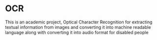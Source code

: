 # OCR
This is an academic project, Optical Character Recognition for extracting textual information from images and converting it into machine readable language along with converting it into audio format for disabled people
